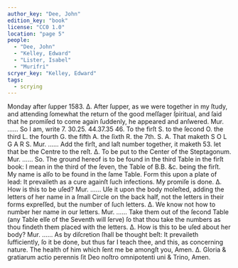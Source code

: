 ```yaml
---
author_key: "Dee, John"
edition_key: "book"
license: "CC0 1.0"
location: "page 5"
people:
  - "Dee, John"
  - "Kelley, Edward"
  - "Lister, Isabel"
  - "Murifri"
scryer_key: "Kelley, Edward"
tags:
  - scrying
---
```

Monday after ſupper 1583.
Δ. After ſupper, as we were together in my ſtudy, and attending ſomewhat the return of
the good meſſager ſpiritual, and ſaid that he promiſed to come again ſuddenly, he appeared
and anſwered.
Mur. …… So I am, write 7. 30.25. 44.37.35 46.
To the firſt S. to the ſecond O. the third L. the fourth G. the fifth A. the ſixth R. the 7th. S.
A. That maketh S O L G A R S.
Mur. …… Add the firſt, and laſt number together, it maketh 53. let that be the Centre to the reſt.
Δ. To be put to the Center of the Steptagonum.
Mur. …… So. The ground hereof is to be found in the third Table in the firſt book: I mean in
the third of the ſeven, the Table of B.B. &c. being the firſt.
My name is alſo to be found in the ſame Table.
Form this upon a plate of lead: It prevaileth as a cure againſt ſuch infections.  My promiſe
is done.
Δ. How is this to be uſed?
Mur. …… Uſe it upon the body moleſted, adding the letters of her name in a ſmall Circle on the
back half, not the letters in their forms expreſſed, but the number of ſuch letters.
Δ. We know not how to number her name in our letters.
Mur. …… Take them out of the ſecond Table (any Table elſe of the Seventh will ſerve) ſo that
thou take the numbers as thou findeth them placed with the letters.
Δ. How is this to be uſed about her body?
Mur. …… As by diſcretion ſhall be thought beſt: It prevaileth ſufficiently, ſo it be done, but thus
far I teach thee, and this, as concerning nature.
The health of him which ſent me be amongſt you, Amen.
Δ. Gloria & gratiarum actio perennis ſit Deo noſtro omnipotenti uni & Trino, Amen.
